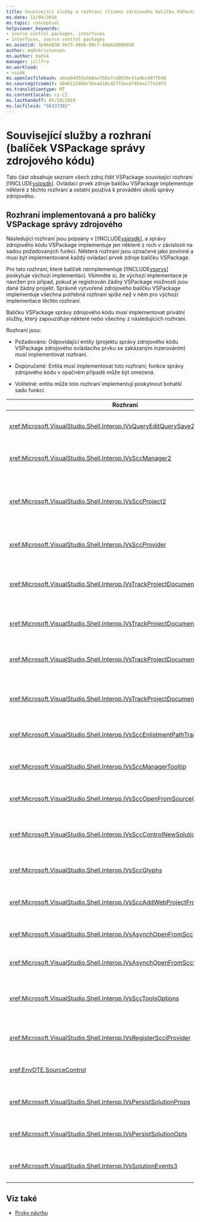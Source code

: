 ```yaml
---
title: Související služby a rozhraní (řízení zdrojového balíčku VSPackage) | Dokumentace Microsoftu
ms.date: 11/04/2016
ms.topic: conceptual
helpviewer_keywords:
- source control packages, interfaces
- interfaces, source control packages
ms.assetid: 3e96e838-5675-46bb-99cf-40d420086038
author: madskristensen
ms.author: madsk
manager: jillfra
ms.workload:
- vssdk
ms.openlocfilehash: a9aa9dd59a568ae766a7cd0939c41a4bcd97f640
ms.sourcegitcommit: 40d612240dc5bea418cd27fdacdf85ea177e2df3
ms.translationtype: MT
ms.contentlocale: cs-CZ
ms.lasthandoff: 05/29/2019
ms.locfileid: "66337302"
---
```

# <a name="related-services-and-interfaces-source-control-vspackage"></a>Související služby a rozhraní (balíček VSPackage správy zdrojového kódu)
Tato část obsahuje seznam všech zdroj řídit VSPackage související rozhraní [!INCLUDE[vsipsdk](../../extensibility/includes/vsipsdk_md.md)]. Ovládací prvek zdroje balíčku VSPackage implementuje některé z těchto rozhraní a ostatní používá k provádění úkolů správy zdrojového.

## <a name="interfaces-implemented-by-and-for-source-control-vspackages"></a>Rozhraní implementovaná a pro balíčky VSPackage správy zdrojového
 Následující rozhraní jsou popsány v [!INCLUDE[vsipsdk](../../extensibility/includes/vsipsdk_md.md)], a správy zdrojového kódu VSPackage implementuje jen některé z nich v závislosti na sadou požadovaných funkcí. Některá rozhraní jsou označené jako povinné a musí být implementované každý ovládací prvek zdroje balíčku VSPackage.

 Pro tato rozhraní, které balíček neimplementuje [!INCLUDE[vsprvs](../../code-quality/includes/vsprvs_md.md)] poskytuje výchozí implementaci. Všimněte si, že výchozí implementace je navržen pro případ, pokud je registrován žádný VSPackage možnosti jsou dané žádný projekt. Správně vytvořené zdrojového balíčku VSPackage implementuje všechna potřebná rozhraní spíše než v něm pro výchozí implementace těchto rozhraní.

 Balíčku VSPackage správy zdrojového kódu musí implementovat privátní služby, který zapouzdřuje některé nebo všechny z následujících rozhraní.

 Rozhraní jsou:

- Požadováno: Odpovídající entity (projektu správy zdrojového kódu VSPackage zdrojového ovládacího prvku se zakázaným inzerováním) musí implementovat rozhraní.

- Doporučené: Entita musí implementovat toto rozhraní; funkce správy zdrojového kódu v opačném případě může být omezená.

- Volitelné: entita může toto rozhraní implementují poskytnout bohatší sadu funkcí.

| Rozhraní | Účel | Implementováno | Implementovat? |
| - | - |--------------------------|-------------|
| <xref:Microsoft.VisualStudio.Shell.Interop.IVsQueryEditQuerySave2> | Editory volat toto rozhraní před úpravou nebo uložení souboru. Modul správy zdrojových kódů VSPackage můžete rezervovat soubor nebo odepřít operaci, pokud rezervace nezdaří. | Balíčku VSPackage správy zdrojového kódu | Doporučené |
| <xref:Microsoft.VisualStudio.Shell.Interop.IVsSccManager2> | Toto rozhraní poskytuje funkce správy základní zdrojového kódu pro projekty, jako je například registrace a zrušení registrace projekty se správou zdrojového kódu a poskytují podporu pro základní zdroj glyfy ovládacího prvku. | Balíčku VSPackage správy zdrojového kódu | Požadováno |
| <xref:Microsoft.VisualStudio.Shell.Interop.IVsSccProject2> | Toto rozhraní se získávají z <xref:Microsoft.VisualStudio.Shell.Interop.IVsHierarchy> pomocí <xref:System.Runtime.InteropServices.Marshal.QueryInterface%2A> funkce, nebo přetypováním jednoduše implementace objektu `IVsHierarchy` k `IVsSccProject2`. Používá se, jak získat soubory pod správou zdrojových kódů v projektu nebo pro informování projektu se aktuální stav správy zdrojových kódů nebo umístění. | Project | Požadováno |
| <xref:Microsoft.VisualStudio.Shell.Interop.IVsSccProvider> | Modul integrace používá k nastavení aktuální aktivní VSPackage toto rozhraní. | Balíčku VSPackage správy zdrojového kódu | Požadováno |
| <xref:Microsoft.VisualStudio.Shell.Interop.IVsTrackProjectDocuments2> | Toto rozhraní je založena na modelu předplatného. Žádné VSPackage mohou signalizovat, že chce přijímat události dokumentu a být prostředí informován o události, které se chystáte stát. Je implementována a zpracovány [!INCLUDE[vsprvs](../../code-quality/includes/vsprvs_md.md)], který pak předá události implementace `IVsTrackProjectDocumentsEvents2` do sady VSPackage. | Zdrojový ovládací prvek se zakázaným inzerováním | Požadováno |
| <xref:Microsoft.VisualStudio.Shell.Interop.IVsTrackProjectDocuments3> | Toto rozhraní poskytuje dávkové zpracování, operace čtení a zápisu synchronizované a moderní `OnQueryAddFiles` metody. | Zdrojový ovládací prvek se zakázaným inzerováním | Požadováno |
| <xref:Microsoft.VisualStudio.Shell.Interop.IVsTrackProjectDocumentsEvents2> | **Průzkumník řešení** a projekty volat toto rozhraní, když se do projektů přidají nové soubory, nebo když soubory a složky, přejmenován nebo odstraněn z projektů. Ovládací prvek zdroje balíčku VSPackage můžete rezervovat soubor projektu nebo zrušit operaci. | Balíčku VSPackage správy zdrojového kódu | Doporučené |
| <xref:Microsoft.VisualStudio.Shell.Interop.IVsTrackProjectDocumentsEvents3> | **Průzkumník řešení** a projekty volat toto rozhraní v reakci na volání metody IVstrackProjectDocuments3 rozhraní. Ovládací prvek zdroje balíčku VSPackage můžete sledovat dávkové operace synchronizovat operací čtení a zápis a pracovat s další rozšířené `OnQueryAddFiles` metody. | Balíčku VSPackage správy zdrojového kódu | Doporučené |
| <xref:Microsoft.VisualStudio.Shell.Interop.IVsSccEnlistmentPathTranslation> | Toto rozhraní poskytuje podporu správy zařazení pro webové projekty. | Balíčku VSPackage správy zdrojového kódu | Doporučené |
| <xref:Microsoft.VisualStudio.Shell.Interop.IVsSccManagerTooltip> | Toto rozhraní se používá k načtení popisy tlačítek pro soubory spravovanými zdroji v projektech. | Balíčku VSPackage správy zdrojového kódu | volitelná, |
| <xref:Microsoft.VisualStudio.Shell.Interop.IVsSccOpenFromSourceControl> | Toto rozhraní poskytuje podporu rozšíření oboru názvů. | Balíčku VSPackage správy zdrojového kódu | volitelná, |
| <xref:Microsoft.VisualStudio.Shell.Interop.IVsSccControlNewSolution> | Sady VSPackage pomocí tohoto rozhraní integruje rozšíření oboru názvů do **nový**, **otevřít**, nebo **Uložit** dialogových oknech. V důsledku toho projekty lze automaticky přidány do správy zdrojového kódu při vytvoření, nebo přidat do správy zdrojových kódů při uložení operace je v platnosti. | Balíčku VSPackage správy zdrojového kódu | volitelná, |
| <xref:Microsoft.VisualStudio.Shell.Interop.IVsSccGlyphs> | Sady VSPackage pomocí toto rozhraní definuje další glyfy jako zdrojový ovládací prvek glyfů pro uzly v **Průzkumníka řešení**. | Balíčku VSPackage správy zdrojového kódu | volitelná, |
| <xref:Microsoft.VisualStudio.Shell.Interop.IVsSccAddWebProjectFromSourceControl> | **Přidat** dialogové okno pro webové projekty používá toto rozhraní. Poskytuje metody pro procházení umístění správy zdrojových kódů a pro otevření webového projektu přidali dříve, do úložiště správy zdrojového kódu na tomto místě. | Balíčku VSPackage správy zdrojového kódu | Doporučené |
| <xref:Microsoft.VisualStudio.Shell.Interop.IVsAsynchOpenFromScc> | Toto rozhraní poskytuje podporu pro asynchronní (pozadí) načítání projektů ze správy zdrojového kódu. | Balíčku VSPackage správy zdrojového kódu | volitelná, |
| <xref:Microsoft.VisualStudio.Shell.Interop.IVsAsynchOpenFromSccProjectEvents> | Toto rozhraní podporuje projekty, které chcete sledovat průběh asynchronní načítání iniciovaných <xref:Microsoft.VisualStudio.Shell.Interop.IVsAsynchOpenFromScc>. | Project | volitelná, |
| <xref:Microsoft.VisualStudio.Shell.Interop.IVsSccToolsOptions> | Toto rozhraní podporuje rozhraní IDE k dotazování aktivní zdrojového balíčku VSPackage. Hodnotu nastavení správy zdrojového kódu, které mají význam i v případě, že neexistuje žádná aktivní zdrojového balíčku VSPackage zaregistruje se dotazuje rozhraní IDE. Toto rozhraní je implementováno a zpracovány [!INCLUDE[vsprvs](../../code-quality/includes/vsprvs_md.md)]. | Zdrojový ovládací prvek se zakázaným inzerováním | Požadováno |
| <xref:Microsoft.VisualStudio.Shell.Interop.IVsRegisterScciProvider> | Toto rozhraní se používá při registraci správy zdrojového kódu VSPackage. | Zdrojový ovládací prvek se zakázaným inzerováním | Požadováno |
| <xref:EnvDTE.SourceControl> | Toto rozhraní se používá ve službě automation. V důsledku toho zpřístupňuje pouze funkce, které může být provedena bez zobrazení uživatelského rozhraní. | Balíčku VSPackage správy zdrojového kódu | volitelná, |
| <xref:Microsoft.VisualStudio.Shell.Interop.IVsPersistSolutionProps> | Toto rozhraní se používá k uložení zdroj nastavení ovládacího prvku v souboru řešení (.sln). Nastavení zahrnují umístění správy zdrojových kódů a příznaky stavu ovládacího prvku zdroje. | Balíčku VSPackage správy zdrojového kódu | Doporučené |
| <xref:Microsoft.VisualStudio.Shell.Interop.IVsPersistSolutionOpts> | Toto rozhraní se používá k uložení nastavení správy zdrojových kódů v souboru řešení (.suo) možnosti. To může zahrnovat nastavení správy zdrojového specifické pro uživatele, jako je například umístění zařazení aktuálního uživatele. | Balíčku VSPackage správy zdrojového kódu | Doporučené |
| <xref:Microsoft.VisualStudio.Shell.Interop.IVsSolutionEvents3> | Toto rozhraní se používá k monitorování událostí, abyste mohli provádět operace, jako je například kontrola v souborech projektu před zavřením řešení nebo získávání nových souborů ze správy zdrojových kódů při otevření projektu. | Balíčku VSPackage správy zdrojového kódu | Doporučené |

## <a name="see-also"></a>Viz také
- [Prvky návrhu](../../extensibility/internals/source-control-vspackage-design-elements.md)